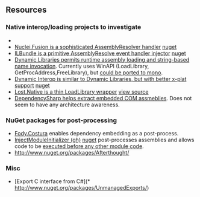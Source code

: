 
## Resources


### Native interop/loading projects to investigate

* 
* [Nuclei.Fusion is a sophisticated AssemblyResolver handler](https://github.com/pvandervelde/Nuclei/blob/master/src/nuclei.fusion/FusionHelper.cs) [nuget](http://www.nuget.org/packages/Nuclei.Fusion/)
* [ILBundle is a primitive AssemblyResolve event handler injector](https://github.com/BenPhegan/ILBundle/blob/master/Content/ILBundle.cs.pp) [nuget](http://www.nuget.org/packages/ILBundle/)
* [Dynamic Libraries permits runtime assembly loading and string-based name invocation](https://github.com/Boyko-Karadzhov/Dynamic-Libraries). Currently uses WinAPI (LoadLibrary, GetProcAddress,FreeLibrary), but [could be ported to mono](http://dimitry-i.blogspot.com/2013/01/mononet-how-to-dynamically-load-native.html).
* [Dynamic Interop is similar to Dynamic Libraries, but with better x-plat support](https://github.com/jmp75/dynamic-interop-dll) [nuget](http://www.nuget.org/packages/DynamicInterop/)
* [Lost.Native is a thin LoadLibrary wrapper](http://www.nuget.org/packages/Lost.Native/) [view source](https://bitbucket.org/lost/native/src/8ad3850680dd1094baa1c61268c14e9b88d8532f/DynamicLibrary.cs?at=default)
* [DependencySharp helps extract embedded COM assmeblies](http://www.nuget.org/packages/DependencySharp/). Does not seem to have any architecture awareness.



### NuGet packages for post-processing

* [Fody.Costura](https://github.com/Fody/Costura) enables dependency embedding as a post-process.
* [InjectModuleInitializer (gh)](https://github.com/einaregilsson/InjectModuleInitializer) [nuget](http://www.nuget.org/packages/InjectModuleInitializer/) post-processes assemblies and allows code to be [executed before any other module code](http://einaregilsson.com/module-initializers-in-csharp/).
* http://www.nuget.org/packages/Afterthought/


### Misc

* [Export C interface from C#](* http://www.nuget.org/packages/UnmanagedExports/)
